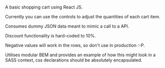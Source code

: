 A basic shopping cart using React JS.

Currently you can use the controls to adjust the quantities of each cart item.

Consumes dummy JSON data meant to mimic a call to a API.

Discount functionality is hard-coded to 10%.

Negative values will work in the rows, so don't use in production :-P.

Utilises modular BEM and provides an example of how this might look in a SASS context, css declarations should be absolutely encapsulated.

